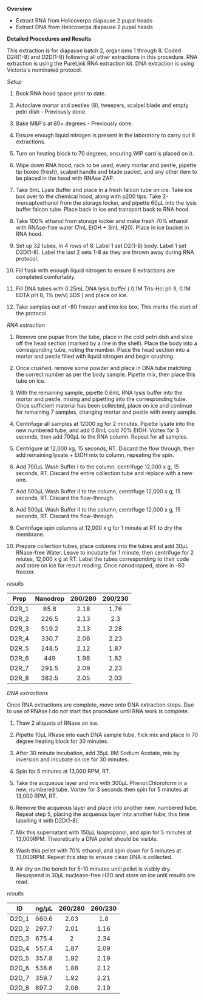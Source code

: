**Overview**

+ Extract RNA from Helicoverpa diapause 2 pupal heads
+ Extract DNA from Helicoverpa diapause 2 pupal heads

**Detailed Procedures and Results**

This extraction is for diapause batch 2, organisms 1 through 8. Coded D2R(1-8) and D2D(1-8) following all other extractions in this procedure. RNA extraction is using the PureLink RNA extraction kit. DNA extraction is using Victoria's nominated protocol.  

*Setup*

1. Book RNA hood space prior to date.

2. Autoclave mortar and pestles (8), tweezers, scalpel blade and empty petri dish - Previously done.

3. Bake M&P's at 80+ degrees - Previously done.

4. Ensure enough liquid nitrogen is present in the laboratory to carry out 8 extractions.

5. Turn on heating block to 70 degrees, ensuring WIP card is placed on it.

5. Wipe down RNA hood, rack to be used, every mortar and pestle, pipette tip boxes (fresh), scalpel handle and blade packet, and any other item to be placed in the hood with RNAse ZAP.

6. Take 6mL Lysis Buffer and place in a fresh falcon tube on ice. Take ice box over to the chemical hood, along with p200 tips. Take 2-mercaptoethanol from the storage locker, and pipette 60μL into the lysis buffer falcon tube. Place back in ice and transport back to RNA hood. 

7. Take 100% ethanol from storage locker and make fresh 70% ethanol with RNAse-free water (7mL EtOH + 3mL H20). Place in ice bucket in RNA hood. 

8. Set up 32 tubes, in 4 rows of 8. Label 1 set D2(1-8) body. Label 1 set D2D(1-8). Label the last 2 sets 1-8 as they are thrown away during RNA protocol. 

9. Fill flask with enough liquid nitrogen to ensure 8 extractions are completed comfortably.

10. Fill DNA tubes with 0.25mL DNA lysis buffer ( 0.1M Tris-Hcl ph 9, 0.1M EDTA pH 8, 1% (w/v) SDS ) and place on ice.

11. Take samples out of -80 freezer and into ice box. This marks the start of the protocol.

*RNA extraction*

1. Remove one pupae from the tube, place in the cold petri dish and slice off the head section (marked by a line in the shell). Place the body into a corresponding tube, noting the number. Place the head section into a mortar and pestle filled with liquid nitrogen and begin crushing.

2. Once crushed, remove some powder and place in DNA tube matching the correct number as per the body sample. Pipette mix, then place this tube on ice.
 
3. With the remaining sample, pipette 0.6mL RNA lysis buffer into the mortar and pestle, mixing and pipetting into the corresponding tube. Once sufficient material has been collected, place on ice and continue for remaining 7 samples, changing mortar and pestle with every sample. 

4. Centrifuge all samples at 12000 xg for 2 minutes. Pipette lysate into the new numbered tube, and add 0.6mL cold 70% EtOH. Vortex for 3 seconds, then add 700μL to the RNA column. Repeat for all samples.

5. Centrigure at 12,000 xg, 15 seconds, RT. Discard the flow through, then add remaining lysate + EtOH mix to column, repeating the spin.

6. Add 700μL Wash Buffer I to the column, centrifuge 12,000 x g, 15 seconds, RT. Discard the entire collection tube and replace with a new one. 

7. Add 500μL Wash Buffer II to the column, centrifuge 12,000 x g, 15 seconds, RT. Discard the flow-through.

8. Add 500μL Wash Buffer II to the column, centrifuge 12,000 x g, 15 seconds, RT. Discard the flow-through.

9. Centrifuge spin columns at 12,000 x g for 1 minute at RT to dry the membrane. 

10. Prepare collection tubes, place columns into the tubes and add 30μL RNase-free Water. Leave to incubate for 1 minute, then centrifuge for 2 miutes, 12,000 x g at RT. Label the tubes corresponding to their code and store on ice for result reading. Once nanodropped, store in -80 freezer. 

*results*

|Prep|Nanodrop|260/280|260/230|
|:-----:|:-----:|:-----:|:-----:|
|D2R_1|85.8|2.18|1.76|
|D2R_2|226.5|2.13|2.3|
|D2R_3|519.2|2.13|2.28|
|D2R_4|330.7|2.08|2.23|
|D2R_5|248.5|2.12|1.87|
|D2R_6|449|1.98|1.82|
|D2R_7|291.5|2.09|2.23|
|D2R_8|382.5|2.05|2.03|


*DNA extractions* 

Once RNA extractions are complete, move onto DNA extraction steps. Due to use of RNAse I do not start this procedure until RNA work is complete.

1. Thaw 2 aliquots of RNase on ice. 

2. Pipette 10μL RNase into each DNA sample tube, flick mix and place in 70 degree heating block for 30 minutes. 

3. After 30 minute incubation, add 35μL 8M Sodium Acetate, mix by inversion and incubate on ice for 30 minutes. 

4. Spin for 5 minutes at 13,000 RPM, RT.

5. Take the acqueous layer and mix with 300μL Phenol:Chloroform in a new, numbered tube. Vortex for 3 seconds then spin for 5 minutes at 13,000 RPM, RT.

6. Remove the acqueous layer and place into another new, numbered tube. Repeat step 5, placing the acqueous layer into another tube, this time labelling it with D2D(1-8).

7. Mix this supernatant with 150μL Isopropanol, and spin for 5 minutes at 13,000RPM. Theoretically a DNA pellet should be visible. 

8. Wash this pellet with 70% ethanol, and spin down for 5 minutes at 13,000RPM. Repeat this step to ensure clean DNA is collected. 

9. Air dry on the bench for 5-10 minutes until pellet is visibly dry. Resuspend in 30μL nuclease-free H2O and store on ice until results are read. 

*results*

|ID|ng/μL|260/280|260/230|
|:-----:|:-----:|:-----:|:-----:|
|D2D_1|660.6|2.03|1.8|
|D2D_2|297.7|2.01|1.16|
|D2D_3|675.4|2|2.34|
|D2D_4|557.4|1.87|2.09|
|D2D_5|357.8|1.92|2.19|
|D2D_6|538.6|1.88|2.12|
|D2D_7|359.7|1.92|2.21|
|D2D_8|897.2|2.06|2.19|

[](4.7.18_d2d.jpg)